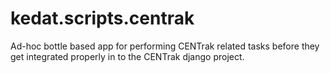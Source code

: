 kedat.scripts.centrak
=====================

Ad-hoc bottle based app for performing CENTrak related tasks before they get 
integrated properly in to the CENTrak django project.
